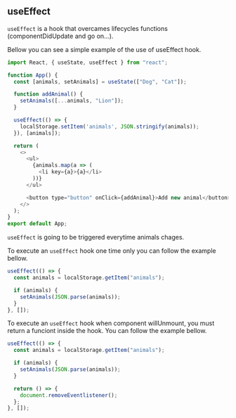 ## useEffect

`useEffect` is a hook that overcames lifecycles functions (componentDidUpdate and go on...).

Bellow you can see a simple example of the use of useEffect hook.

```js
import React, { useState, useEffect } from "react";

function App() {
  const [animals, setAnimals] = useState(["Dog", "Cat"]);

  function addAnimal() {
    setAnimals([...animals, "Lion"]);
  }

  useEffect(() => {
    localStorage.setItem('animals', JSON.stringify(animals));
  }), [animals]);

  return (
    <>
      <ul>
        {animals.map(a => (
          <li key={a}>{a}</li>
        ))}
      </ul>

      <button type="button" onClick={addAnimal}>Add new animal</button>
    </>
  );
}
export default App;
```

`useEffect` is going to be triggered everytime animals chages.

To execute an `useEffect` hook one time only you can follow the example bellow.

```js
useEffect(() => {
  const animals = localStorage.getItem("animals");

  if (animals) {
    setAnimals(JSON.parse(animals));
  }
}, []);
```

To execute an `useEffect` hook when component willUnmount, you must return a funciont inside the hook. You can follow the example bellow.

```js
useEffect(() => {
  const animals = localStorage.getItem("animals");

  if (animals) {
    setAnimals(JSON.parse(animals));
  }

  return () => {
    document.removeEventlistener();
  };
}, []);
```
